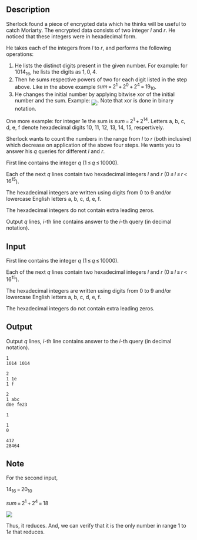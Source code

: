 ## Description

<div><p>Sherlock found a piece of encrypted data which he thinks will be useful to catch Moriarty. The encrypted data consists of two integer <span class="tex-span"><i>l</i></span> and <span class="tex-span"><i>r</i></span>. He noticed that these integers were in hexadecimal form.</p><p>He takes each of the integers from <span class="tex-span"><i>l</i></span> to <span class="tex-span"><i>r</i></span>, and performs the following operations:</p><ol><li> He lists the distinct digits present in the given number. For example: for <span class="tex-span">1014<sub class="lower-index">16</sub></span>, he lists the digits as <span class="tex-span">1, 0, 4</span>. </li><li> Then he sums respective powers of two for each digit listed in the step above. Like in the above example <span class="tex-span"><i>sum</i> = 2<sup class="upper-index">1</sup> + 2<sup class="upper-index">0</sup> + 2<sup class="upper-index">4</sup> = 19<sub class="lower-index">10</sub></span>. </li><li> He changes the initial number by applying bitwise <span class="tex-font-style-tt">xor</span> of the initial number and the sum. Example: <img align="middle" class="tex-formula" src="file://ivwW2iZz.png" style="max-width: 100.0%;max-height: 100.0%;">. Note that <span class="tex-font-style-tt">xor</span> is done in binary notation. </li></ol><p>One more example: for integer <span class="tex-font-style-tt">1e</span> the sum is <span class="tex-span"><i>sum</i> = 2<sup class="upper-index">1</sup> + 2<sup class="upper-index">14</sup></span>. Letters <span class="tex-font-style-tt">a</span>, <span class="tex-font-style-tt">b</span>, <span class="tex-font-style-tt">c</span>, <span class="tex-font-style-tt">d</span>, <span class="tex-font-style-tt">e</span>, <span class="tex-font-style-tt">f</span> denote hexadecimal digits <span class="tex-span">10</span>, <span class="tex-span">11</span>, <span class="tex-span">12</span>, <span class="tex-span">13</span>, <span class="tex-span">14</span>, <span class="tex-span">15</span>, respertively.</p><p>Sherlock wants to count the numbers in the range from <span class="tex-span"><i>l</i></span> to <span class="tex-span"><i>r</i></span> (both inclusive) which decrease on application of the above four steps. He wants you to answer his <span class="tex-span"><i>q</i></span> queries for different <span class="tex-span"><i>l</i></span> and <span class="tex-span"><i>r</i></span>.</p></div><div class="input-specification"><p>First line contains the integer <span class="tex-span"><i>q</i></span> (<span class="tex-span">1 ≤ <i>q</i> ≤ 10000</span>).</p><p>Each of the next <span class="tex-span"><i>q</i></span> lines contain two hexadecimal integers <span class="tex-span"><i>l</i></span> and <span class="tex-span"><i>r</i></span> (<span class="tex-span">0 ≤ <i>l</i> ≤ <i>r</i> &lt; 16<sup class="upper-index">15</sup></span>).</p><p>The hexadecimal integers are written using digits from <span class="tex-span">0</span> to <span class="tex-span">9</span> and/or lowercase English letters <span class="tex-font-style-tt">a</span>, <span class="tex-font-style-tt">b</span>, <span class="tex-font-style-tt">c</span>, <span class="tex-font-style-tt">d</span>, <span class="tex-font-style-tt">e</span>, <span class="tex-font-style-tt">f</span>.</p><p>The hexadecimal integers do not contain extra leading zeros.</p></div><div class="output-specification"><p>Output <span class="tex-span"><i>q</i></span> lines, <span class="tex-span"><i>i</i></span>-th line contains answer to the <span class="tex-span"><i>i</i></span>-th query (in decimal notation).</p></div>

## Input

<p>First line contains the integer <span class="tex-span"><i>q</i></span> (<span class="tex-span">1 ≤ <i>q</i> ≤ 10000</span>).</p><p>Each of the next <span class="tex-span"><i>q</i></span> lines contain two hexadecimal integers <span class="tex-span"><i>l</i></span> and <span class="tex-span"><i>r</i></span> (<span class="tex-span">0 ≤ <i>l</i> ≤ <i>r</i> &lt; 16<sup class="upper-index">15</sup></span>).</p><p>The hexadecimal integers are written using digits from <span class="tex-span">0</span> to <span class="tex-span">9</span> and/or lowercase English letters <span class="tex-font-style-tt">a</span>, <span class="tex-font-style-tt">b</span>, <span class="tex-font-style-tt">c</span>, <span class="tex-font-style-tt">d</span>, <span class="tex-font-style-tt">e</span>, <span class="tex-font-style-tt">f</span>.</p><p>The hexadecimal integers do not contain extra leading zeros.</p>

## Output

<p>Output <span class="tex-span"><i>q</i></span> lines, <span class="tex-span"><i>i</i></span>-th line contains answer to the <span class="tex-span"><i>i</i></span>-th query (in decimal notation).</p>





```input1
1
1014 1014

```




```input2
2
1 1e
1 f

```




```input3
2
1 abc
d0e fe23

```




```output1
1

```




```output2
1
0

```




```output3
412
28464

```



## Note

<p>For the second input,</p><p><span class="tex-span">14<sub class="lower-index">16</sub> = 20<sub class="lower-index">10</sub></span></p><p><span class="tex-span"><i>sum</i> = 2<sup class="upper-index">1</sup> + 2<sup class="upper-index">4</sup> = 18</span> </p><p><img align="middle" class="tex-formula" src="file://4yzc2D3u.png" style="max-width: 100.0%;max-height: 100.0%;"> </p><p>Thus, it reduces. And, we can verify that it is the only number in range <span class="tex-span">1</span> to <span class="tex-span">1<i>e</i></span> that reduces.</p>

